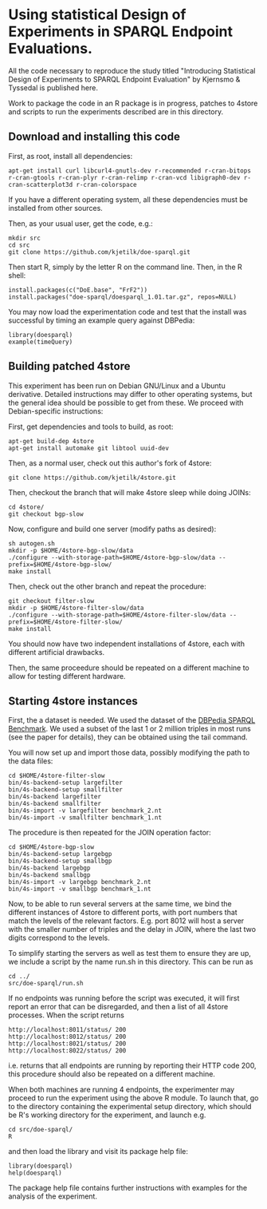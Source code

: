 Using statistical Design of Experiments in SPARQL Endpoint Evaluations.
=======================================================================

All the code necessary to reproduce the study titled "Introducing
  Statistical Design of Experiments to SPARQL Endpoint Evaluation" by
  Kjernsmo & Tyssedal is published here.

Work to package the code in an R package is in progress, patches to
4store and scripts to run the experiments described are in this
directory.

Download and installing this code
---------------------------------

First, as root, install all dependencies:
```
apt-get install curl libcurl4-gnutls-dev r-recommended r-cran-bitops r-cran-gtools r-cran-plyr r-cran-relimp r-cran-vcd libigraph0-dev r-cran-scatterplot3d r-cran-colorspace
```
If you have a different operating system, all these dependencies must
be installed from other sources.

Then, as your usual user, get the code, e.g.:
```
mkdir src
cd src
git clone https://github.com/kjetilk/doe-sparql.git
```


Then start R, simply by the letter R on the command line. Then, in the
R shell:
```{r}
install.packages(c("DoE.base", "FrF2"))
install.packages("doe-sparql/doesparql_1.01.tar.gz", repos=NULL)
```

You may now load the experimentation code and test that the install
was successful by timing an example query against DBPedia:

```{r}
library(doesparql)
example(timeQuery)
```


Building patched 4store
-----------------------

This experiment has been run on Debian GNU/Linux and a Ubuntu
derivative. Detailed instructions may differ to other operating
systems, but the general idea should be possible to get from these. We
proceed with Debian-specific instructions:

First, get dependencies and tools to build, as root:
```
apt-get build-dep 4store
apt-get install automake git libtool uuid-dev
```

Then, as a normal user, check out this author's fork of 4store:

```
git clone https://github.com/kjetilk/4store.git
```

Then, checkout the branch that will make 4store sleep while doing
JOINs:

```
cd 4store/
git checkout bgp-slow
```

Now, configure and build one server (modify paths as desired):
```
sh autogen.sh
mkdir -p $HOME/4store-bgp-slow/data
./configure --with-storage-path=$HOME/4store-bgp-slow/data --prefix=$HOME/4store-bgp-slow/
make install
```

Then, check out the other branch and repeat the procedure:

```
git checkout filter-slow
mkdir -p $HOME/4store-filter-slow/data
./configure --with-storage-path=$HOME/4store-filter-slow/data --prefix=$HOME/4store-filter-slow/
make install
```

You should now have two independent installations of 4store, each with
different artificial drawbacks.

Then, the same proceedure should be repeated on a different machine to
allow for testing different hardware.

Starting 4store instances
-------------------------

First, the a dataset is needed. We used the dataset of the [DBPedia
SPARQL Benchmark](http://aksw.org/Projects/DBPSB.html). We used a
subset of the last 1 or 2 million triples in most runs (see the paper
for details), they can be obtained using the tail command.

You will now set up and import those data, possibly modifying the path
to the data files:

```
cd $HOME/4store-filter-slow
bin/4s-backend-setup largefilter
bin/4s-backend-setup smallfilter
bin/4s-backend largefilter
bin/4s-backend smallfilter
bin/4s-import -v largefilter benchmark_2.nt
bin/4s-import -v smallfilter benchmark_1.nt
```

The procedure is then repeated for the JOIN operation factor:

```
cd $HOME/4store-bgp-slow
bin/4s-backend-setup largebgp
bin/4s-backend-setup smallbgp
bin/4s-backend largebgp
bin/4s-backend smallbgp
bin/4s-import -v largebgp benchmark_2.nt
bin/4s-import -v smallbgp benchmark_1.nt
```

Now, to be able to run several servers at the same time, we bind the
different instances of 4store to different ports, with port numbers
that match the levels of the relevant factors. E.g. port 8012 will
host a server with the smaller number of triples and the delay in
JOIN, where the last two digits correspond to the levels.

To simplify starting the servers as well as test them to ensure they
are up, we include a script by the name run.sh in this directory. This
can be run as

```
cd ../
src/doe-sparql/run.sh
```

If no endpoints was running before the script was executed, it will
first report an error that can be disregarded, and then a list of all
4store processes. When the script returns

```
http://localhost:8011/status/ 200
http://localhost:8012/status/ 200
http://localhost:8021/status/ 200
http://localhost:8022/status/ 200
```
i.e. returns that all endpoints are running by reporting their HTTP
code 200, this procedure should also be repeated on a different machine.

When both machines are running 4 endpoints, the experimenter may
proceed to run the experiment using the above R module. To launch
that, go to the directory containing the experimental setup directory,
which should be R's working directory for the experiment,
and launch e.g.

```
cd src/doe-sparql/
R
```
and then load the library and visit its package help file:
```{r}
library(doesparql)
help(doesparql)
```

The package help file contains further instructions with examples for
the analysis of the experiment.
